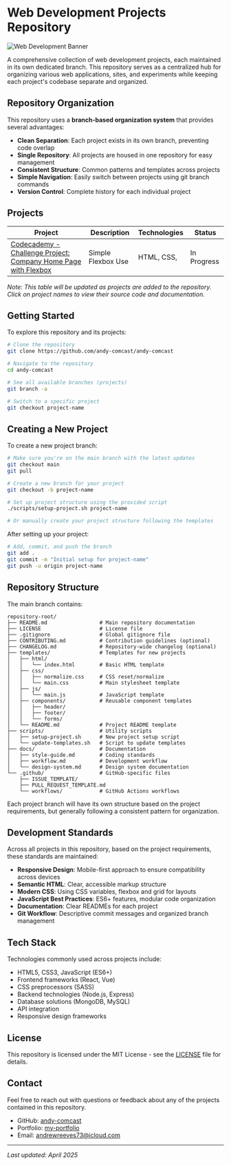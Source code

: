 # Web Development Projects Repository

![Web Development Banner](https://as1.ftcdn.net/jpg/03/77/08/22/1000_F_377082215_XdCMMLYICc9uDtX4bFLP7k0bfRf5rAPF.jpg)

A comprehensive collection of web development projects, each maintained in its own dedicated branch. This repository serves as a centralized hub for organizing various web applications, sites, and experiments while keeping each project's codebase separate and organized.

## Repository Organization

This repository uses a **branch-based organization system** that provides several advantages:

- **Clean Separation**: Each project exists in its own branch, preventing code overlap
- **Single Repository**: All projects are housed in one repository for easy management
- **Consistent Structure**: Common patterns and templates across projects
- **Simple Navigation**: Easily switch between projects using git branch commands
- **Version Control**: Complete history for each individual project

## Projects

| Project | Description | Technologies | Status |
|---------|-------------|--------------|--------|
| [Codecademy - Challenge Project: Company Home Page with Flexbox](https://github.com/andy-comcast/andy-comcast/tree/project-codecademy-company-home-page) | Simple Flexbox Use | HTML, CSS, | In Progress |

*Note: This table will be updated as projects are added to the repository. Click on project names to view their source code and documentation.*

## Getting Started

To explore this repository and its projects:

```bash
# Clone the repository
git clone https://github.com/andy-comcast/andy-comcast

# Navigate to the repository
cd andy-comcast

# See all available branches (projects)
git branch -a

# Switch to a specific project
git checkout project-name
```

## Creating a New Project

To create a new project branch:

```bash
# Make sure you're on the main branch with the latest updates
git checkout main
git pull

# Create a new branch for your project
git checkout -b project-name

# Set up project structure using the provided script
./scripts/setup-project.sh project-name

# Or manually create your project structure following the templates
```

After setting up your project:

```bash
# Add, commit, and push the branch
git add .
git commit -m "Initial setup for project-name"
git push -u origin project-name
```

## Repository Structure

The main branch contains:

```
repository-root/
├── README.md                 # Main repository documentation
├── LICENSE                   # License file
├── .gitignore                # Global gitignore file
├── CONTRIBUTING.md           # Contribution guidelines (optional)
├── CHANGELOG.md              # Repository-wide changelog (optional)
├── templates/                # Templates for new projects
│   ├── html/
│   │   └── index.html        # Basic HTML template
│   ├── css/
│   │   ├── normalize.css     # CSS reset/normalize
│   │   └── main.css          # Main stylesheet template
│   ├── js/
│   │   └── main.js           # JavaScript template
│   ├── components/           # Reusable component templates
│   │   ├── header/
│   │   ├── footer/
│   │   └── forms/
│   └── README.md             # Project README template
├── scripts/                  # Utility scripts
│   ├── setup-project.sh      # New project setup script
│   └── update-templates.sh   # Script to update templates
├── docs/                     # Documentation
│   ├── style-guide.md        # Coding standards
│   ├── workflow.md           # Development workflow
│   └── design-system.md      # Design system documentation
└── .github/                  # GitHub-specific files
    ├── ISSUE_TEMPLATE/
    ├── PULL_REQUEST_TEMPLATE.md
    └── workflows/            # GitHub Actions workflows
```

Each project branch will have its own structure based on the project requirements, but generally following a consistent pattern for organization.

## Development Standards

Across all projects in this repository, based on the project requirements, these standards are maintained:

- **Responsive Design**: Mobile-first approach to ensure compatibility across devices
- **Semantic HTML**: Clear, accessible markup structure
- **Modern CSS**: Using CSS variables, flexbox and grid for layouts
- **JavaScript Best Practices**: ES6+ features, modular code organization
- **Documentation**: Clear READMEs for each project
- **Git Workflow**: Descriptive commit messages and organized branch management

## Tech Stack

Technologies commonly used across projects include:

- HTML5, CSS3, JavaScript (ES6+)
- Frontend frameworks (React, Vue)
- CSS preprocessors (SASS)
- Backend technologies (Node.js, Express)
- Database solutions (MongoDB, MySQL)
- API integration
- Responsive design frameworks

## License

This repository is licensed under the MIT License - see the [LICENSE](LICENSE) file for details.

## Contact

Feel free to reach out with questions or feedback about any of the projects contained in this repository.

- GitHub: [andy-comcast](https://github.com/andy-comcast)
- Portfolio: [my-portfolio](https://andy-comcast.github.io/andy-comcast/)
- Email: andrewreeves73@icloud.com

---

*Last updated: April 2025*
